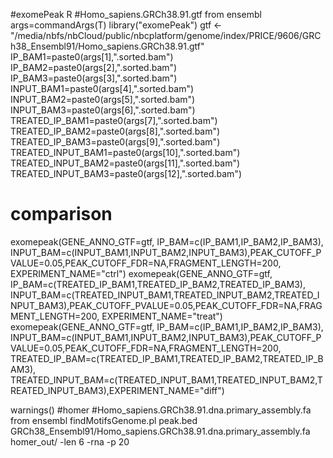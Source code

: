 #exomePeak R
#Homo_sapiens.GRCh38.91.gtf from ensembl
args=commandArgs(T)
library("exomePeak")
gtf <- "/media/nbfs/nbCloud/public/nbcplatform/genome/index/PRICE/9606/GRCh38_Ensembl91/Homo_sapiens.GRCh38.91.gtf"
IP_BAM1=paste0(args[1],".sorted.bam")
IP_BAM2=paste0(args[2],".sorted.bam")
IP_BAM3=paste0(args[3],".sorted.bam")
INPUT_BAM1=paste0(args[4],".sorted.bam")
INPUT_BAM2=paste0(args[5],".sorted.bam")
INPUT_BAM3=paste0(args[6],".sorted.bam")
TREATED_IP_BAM1=paste0(args[7],".sorted.bam")
TREATED_IP_BAM2=paste0(args[8],".sorted.bam")
TREATED_IP_BAM3=paste0(args[9],".sorted.bam")
TREATED_INPUT_BAM1=paste0(args[10],".sorted.bam")
TREATED_INPUT_BAM2=paste0(args[11],".sorted.bam")
TREATED_INPUT_BAM3=paste0(args[12],".sorted.bam")
# comparison
exomepeak(GENE_ANNO_GTF=gtf, IP_BAM=c(IP_BAM1,IP_BAM2,IP_BAM3), INPUT_BAM=c(INPUT_BAM1,INPUT_BAM2,INPUT_BAM3),PEAK_CUTOFF_PVALUE=0.05,PEAK_CUTOFF_FDR=NA,FRAGMENT_LENGTH=200,
EXPERIMENT_NAME="ctrl")
exomepeak(GENE_ANNO_GTF=gtf, IP_BAM=c(TREATED_IP_BAM1,TREATED_IP_BAM2,TREATED_IP_BAM3), INPUT_BAM=c(TREATED_INPUT_BAM1,TREATED_INPUT_BAM2,TREATED_INPUT_BAM3),PEAK_CUTOFF_PVALUE=0.05,PEAK_CUTOFF_FDR=NA,FRAGMENT_LENGTH=200,
EXPERIMENT_NAME="treat")
exomepeak(GENE_ANNO_GTF=gtf, IP_BAM=c(IP_BAM1,IP_BAM2,IP_BAM3), INPUT_BAM=c(INPUT_BAM1,INPUT_BAM2,INPUT_BAM3),PEAK_CUTOFF_PVALUE=0.05,PEAK_CUTOFF_FDR=NA,FRAGMENT_LENGTH=200,
TREATED_IP_BAM=c(TREATED_IP_BAM1,TREATED_IP_BAM2,TREATED_IP_BAM3), TREATED_INPUT_BAM=c(TREATED_INPUT_BAM1,TREATED_INPUT_BAM2,TREATED_INPUT_BAM3),EXPERIMENT_NAME="diff")

warnings()
#homer
#Homo_sapiens.GRCh38.91.dna.primary_assembly.fa from ensembl
findMotifsGenome.pl peak.bed \
GRCh38_Ensembl91/Homo_sapiens.GRCh38.91.dna.primary_assembly.fa homer_out/ -len 6 -rna -p 20
